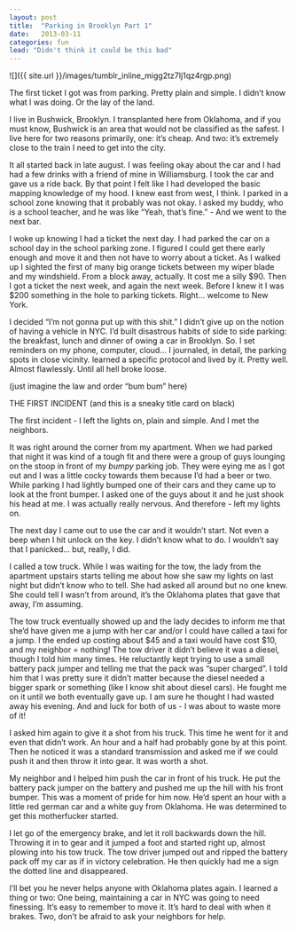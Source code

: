 ```yaml
---
layout: post
title:  "Parking in Brooklyn Part 1"
date:   2013-03-11
categories: fun
lead: "Didn't think it could be this bad"
---
```

![]({{ site.url }}/images/tumblr_inline_migg2tz7Ij1qz4rgp.png)

The first ticket I got was from parking. Pretty plain and simple. I didn’t know what I was doing. Or the lay of the land. 

I live in Bushwick, Brooklyn. I transplanted here from Oklahoma, and if you must know, Bushwick is an area that would not be classified as the safest. I live here for two reasons primarily, one: it’s cheap. And two: it’s extremely close to the train I need to get into the city.

It all started back in late august. I was feeling okay about the car and I had had a few drinks with a friend of mine in Williamsburg. I took the car and gave us a ride back. By that point I felt like I had developed the basic mapping knowledge of my hood. I knew east from west, I think. I parked in a school zone knowing that it probably was not okay. I asked my buddy, who is a school teacher, and he was like “Yeah, that’s fine.” - And we went to the next bar.

I woke up knowing I had a ticket the next day. I had parked the car on a school day in the school parking zone. I figured I could get there early enough and move it and then not have to worry about a ticket. As I walked up I sighted the first of many big orange tickets between my wiper blade and my windshield. From a block away, actually. It cost me  a silly $90. Then I got a ticket the next week, and again the next week. Before I knew it I was $200 something in the hole to parking tickets. Right… welcome to New York.

I decided “I’m not gonna put up with this shit.” I didn’t give up on the notion of having a vehicle in NYC. I’d built disastrous habits of side to side parking: the breakfast, lunch and dinner of owing a car in Brooklyn. So. I set reminders on my phone, computer, cloud… I journaled, in detail, the parking spots in close vicinity. learned a specific protocol and lived by it. Pretty well. Almost flawlessly. Until all hell broke loose.

(just imagine the law and order “bum bum” here)

THE FIRST INCIDENT (and this is a sneaky title card on black)

The first incident - I left the lights on, plain and simple. And I met the neighbors.

It was right around the corner from my apartment. When we had parked that night it was kind of a tough fit and there were a group of guys lounging on the stoop in front of my *bumpy* parking job. They were eying me as I got out and I was a little cocky towards them because I’d had a beer or two. While parking I had lightly bumped one of their cars and they came up to look at the front bumper. I asked one of the guys about it and he just shook his head at me. I was actually really nervous. And therefore - left my lights on. 

The next day I came out to use the car and it wouldn’t start. Not even a beep when I hit unlock on the key. I didn’t know what to do. I wouldn’t say that I panicked… but, really, I did. 

I called a tow truck. While I was waiting for the tow, the lady from the apartment upstairs starts telling me about how she saw my lights on last night but didn’t know who to tell. She had asked all around but no one knew. She could tell I wasn’t from around, it’s the Oklahoma plates that gave that away, I’m assuming.

The tow truck eventually showed up and the lady decides to inform me that she’d have given me a jump with her car and/or I could have called a taxi for a jump. I the ended up costing about $45 and a taxi would have cost $10, and my neighbor = nothing! The tow driver it didn’t believe it was a diesel, though I told him many times. He reluctantly kept trying to use a small battery pack jumper and telling me that the pack was “super charged”. I told him that I was pretty sure it didn’t matter because the diesel needed a bigger spark or something (like I know shit about diesel cars). He fought me on it until we both eventually gave up. I am sure he thought I had wasted away his evening. And and luck for both of us - I was about to waste more of it!

I asked him again to give it a shot from his truck. This time he went for it and even that didn’t work. An hour and a half had probably gone by at this point. Then he noticed it was a standard transmission and asked me if we could push it and then throw it into gear. It was worth a shot.

My neighbor and I helped him push the car in front of his truck. He put the battery pack jumper on the battery and pushed me up the hill with his front bumper. This was a moment of pride for him now. He’d spent an hour with a little red german car and a white guy from Oklahoma. He was determined to get this motherfucker started.

I let go of the emergency brake, and let it roll backwards down the hill. Throwing it in to gear and it jumped a foot and started right up, almost plowing into his tow truck. The tow driver jumped out and ripped the battery pack off my car as if in victory celebration. He then quickly had me a sign the dotted line and disappeared.

I’ll bet you he never helps anyone with Oklahoma plates again. I learned a thing or two: One being, maintaining a car in NYC was going to need finessing. It’s easy to remember to move it. It’s hard to deal with when it brakes. Two, don’t be afraid to ask your neighbors for help.